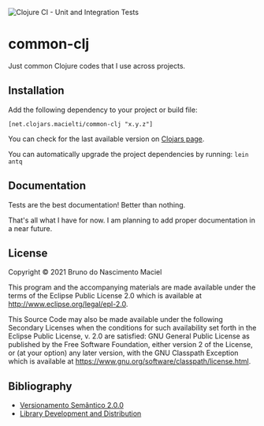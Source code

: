 ![Clojure CI - Unit and Integration Tests](https://github.com/macielti/common-clj/actions/workflows/tests.yml/badge.svg)

# common-clj

Just common Clojure codes that I use across projects.

## Installation

Add the following dependency to your project or build file:

`[net.clojars.macielti/common-clj "x.y.z"]`

You can check for the last available version on [Clojars page](https://clojars.org/net.clojars.macielti/common-clj/).

You can automatically upgrade the project dependencies by running: `lein antq`

## Documentation

Tests are the best documentation! Better than nothing.

That's all what I have for now. I am planning to add proper documentation in a near future.

## License

Copyright © 2021 Bruno do Nascimento Maciel

This program and the accompanying materials are made available under the terms of the Eclipse Public License 2.0 which
is available at
http://www.eclipse.org/legal/epl-2.0.

This Source Code may also be made available under the following Secondary Licenses when the conditions for such
availability set forth in the Eclipse Public License, v. 2.0 are satisfied: GNU General Public License as published by
the Free Software Foundation, either version 2 of the License, or (at your option) any later version, with the GNU
Classpath Exception which is available at https://www.gnu.org/software/classpath/license.html.

## Bibliography

- [Versionamento Semântico 2.0.0](https://semver.org/lang/pt-BR/)
- [Library Development and Distribution](https://clojure-doc.org/articles/ecosystem/libraries_authoring/)
